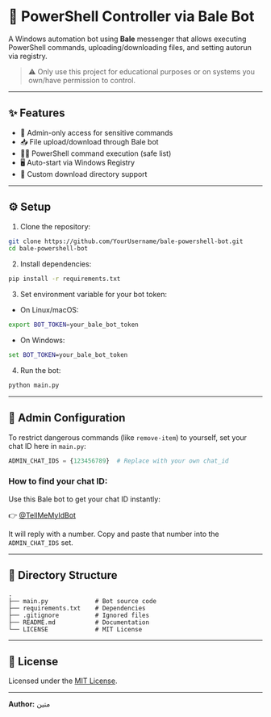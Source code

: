 # 🧠 PowerShell Controller via Bale Bot

A Windows automation bot using **Bale** messenger that allows executing PowerShell commands, uploading/downloading files, and setting autorun via registry.

> ⚠️ Only use this project for educational purposes or on systems you own/have permission to control.

---

## ✨ Features

- 🔐 Admin-only access for sensitive commands
- 📥 File upload/download through Bale bot
- 🧑‍💻 PowerShell command execution (safe list)
- 🖥️ Auto-start via Windows Registry
- 📂 Custom download directory support

---

## ⚙️ Setup

1. Clone the repository:
```bash
git clone https://github.com/YourUsername/bale-powershell-bot.git
cd bale-powershell-bot
```

2. Install dependencies:
```bash
pip install -r requirements.txt
```

3. Set environment variable for your bot token:
- On Linux/macOS:
```bash
export BOT_TOKEN=your_bale_bot_token
```
- On Windows:
```cmd
set BOT_TOKEN=your_bale_bot_token
```

4. Run the bot:
```bash
python main.py
```

---

## 🔐 Admin Configuration

To restrict dangerous commands (like `remove-item`) to yourself, set your chat ID here in `main.py`:

```python
ADMIN_CHAT_IDS = {123456789}  # Replace with your own chat_id
```

### How to find your chat ID:
Use this Bale bot to get your chat ID instantly:

👉 [@TellMeMyIdBot](https://ble.ir/tellmemyidbot)

It will reply with a number. Copy and paste that number into the `ADMIN_CHAT_IDS` set.

---

## 📁 Directory Structure

```
.
├── main.py             # Bot source code
├── requirements.txt    # Dependencies
├── .gitignore          # Ignored files
├── README.md           # Documentation
└── LICENSE             # MIT License
```

---

## 📃 License

Licensed under the [MIT License](LICENSE).

---

**Author:** متین